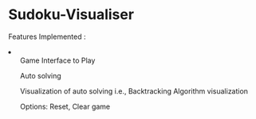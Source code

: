# Sudoku-Visualiser

Features Implemented : 
<li>
  <ul>Game Interface to Play</ul>
  <ul>Auto solving</ul>
  <ul>Visualization of auto solving i.e., Backtracking Algorithm visualization</ul>
  <ul>Options: Reset, Clear game</ul>
  </li>

